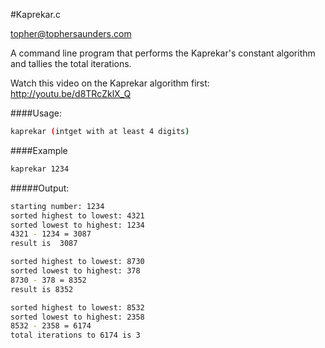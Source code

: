 #Kaprekar.c

topher@tophersaunders.com

A command line program that 
performs the Kaprekar's constant 
algorithm and tallies the total iterations.

Watch this video on the Kaprekar algorithm first:
http://youtu.be/d8TRcZklX_Q



####Usage:
```bash
kaprekar (intget with at least 4 digits)
```
####Example 
```bash
kaprekar 1234
```
#####Output:
```bash
starting number: 1234 
sorted highest to lowest: 4321
sorted lowest to highest: 1234
4321 - 1234 = 3087
result is  3087

sorted highest to lowest: 8730
sorted lowest to highest: 378
8730 - 378 = 8352
result is 8352

sorted highest to lowest: 8532
sorted lowest to highest: 2358
8532 - 2358 = 6174
total iterations to 6174 is 3
```
